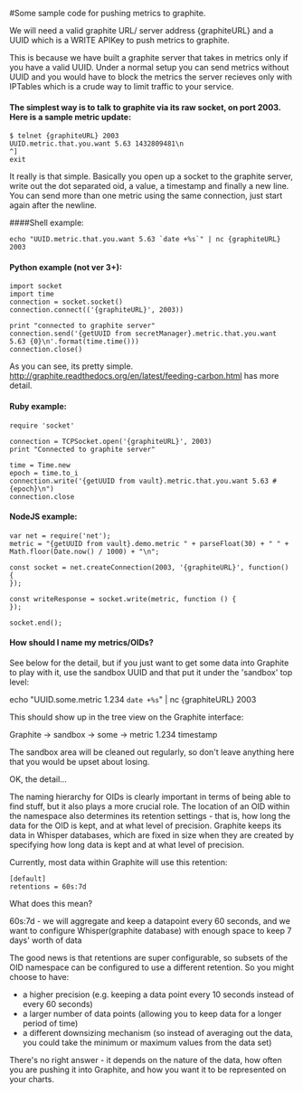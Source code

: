 
#Some sample code for pushing metrics to graphite.

We will need a valid graphite URL/ server address {graphiteURL} and a UUID which is a WRITE APIKey to push metrics to graphite.

This is because we have built a graphite server that takes in metrics only if you have a valid UUID. Under a normal setup you can send metrics without UUID and you would have to block the metrics the server recieves only with IPTables which is a crude way to limit traffic to your service.

#### The simplest way is to talk to graphite via its raw socket, on port 2003. Here is a sample metric update:
```
$ telnet {graphiteURL} 2003
UUID.metric.that.you.want 5.63 1432809481\n
^]
exit
```
It really is that simple. Basically you open up a socket to the graphite server, write out the dot separated oid, a value, a timestamp and finally a new line. You can send more than one metric using the same connection, just start again after the newline.

####Shell example:
```
echo "UUID.metric.that.you.want 5.63 `date +%s`" | nc {graphiteURL} 2003
```

#### Python example (not ver 3+):
```
import socket
import time
connection = socket.socket()
connection.connect(('{graphiteURL}', 2003))

print "connected to graphite server"
connection.send('{getUUID from secretManager}.metric.that.you.want 5.63 {0}\n'.format(time.time()))
connection.close()
```

As you can see, its pretty simple. http://graphite.readthedocs.org/en/latest/feeding-carbon.html has more detail.

#### Ruby example:
```
require 'socket'

connection = TCPSocket.open('{graphiteURL}', 2003)
print "Connected to graphite server"

time = Time.new
epoch = time.to_i
connection.write('{getUUID from vault}.metric.that.you.want 5.63 #{epoch}\n")
connection.close
```

#### NodeJS example:
```
var net = require('net');
metric = "{getUUID from vault}.demo.metric " + parseFloat(30) + " " + Math.floor(Date.now() / 1000) + "\n";

const socket = net.createConnection(2003, '{graphiteURL}', function() {
});

const writeResponse = socket.write(metric, function () {
});

socket.end();
```

#### How should I name my metrics/OIDs?

See below for the detail, but if you just want to get some data into Graphite to play with it, use the sandbox UUID and that put it under the 'sandbox' top level:

echo "UUID.some.metric 1.234 `date +%s`" | nc {graphiteURL} 2003

This should show up in the tree view on the Graphite interface:

Graphite -> sandbox -> some -> metric 1.234 timestamp


The sandbox area will be cleaned out regularly, so don't leave anything here that you would be upset about losing.

OK, the detail... 

The naming hierarchy for OIDs is clearly important in terms of being able to find stuff, but it also plays a more crucial role. The location of an OID within the namespace also determines its retention settings - that is, how long the data for the OID is kept, and at what level of precision. Graphite keeps its data in Whisper databases, which are fixed in size when they are created by specifying how long data is kept and at what level of precision.

Currently, most data within Graphite will use this retention:

```
[default]
retentions = 60s:7d
```

What does this mean?

60s:7d - we will aggregate and keep a datapoint every 60 seconds, and we want to configure Whisper(graphite database) with enough space to keep 7 days' worth of data

The good news is that retentions are super configurable, so subsets of the OID namespace can be configured to use a different retention. So you might choose to have:

* a higher precision (e.g. keeping a data point every 10 seconds instead of every 60 seconds)
* a larger number of data points (allowing you to keep data for a longer period of time)
* a different downsizing mechanism (so instead of averaging out the data, you could take the minimum or maximum values from the data set)

There's no right answer - it depends on the nature of the data, how often you are pushing it into Graphite, and how you want it to be represented on your charts.